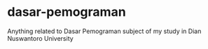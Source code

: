 # dasar-pemograman
Anything related to Dasar Pemograman subject of my study in Dian Nuswantoro University

